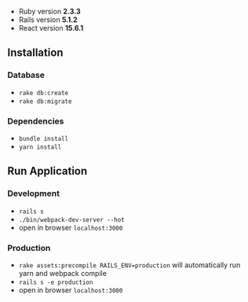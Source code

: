 - Ruby version **2.3.3**
- Rails version **5.1.2**
- React version **15.6.1**

## Installation

### Database
- `rake db:create`
- `rake db:migrate`

### Dependencies
- `bundle install`
- `yarn install`

## Run Application

### Development
- `rails s`
- `./bin/webpack-dev-server --hot`
- open in browser `localhost:3000`

### Production
- `rake assets:precompile RAILS_ENV=production` will automatically run yarn and webpack compile
- `rails s -e production`
- open in browser `localhost:3000`
